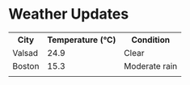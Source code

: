 # Weather Updates

<!-- WEATHER-UPDATE-START -->
<table><tr><th>City</th><th>Temperature (°C)</th><th>Condition</th></tr><tr><td>Valsad</td><td>24.9</td><td>Clear</td></tr><tr><td>Boston</td><td>15.3</td><td>Moderate rain</td></tr><tr><td></td><td></td><td></td></tr></table>
<!-- WEATHER-UPDATE-END -->
